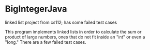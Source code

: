 # BigIntegerJava
linked list project from cs112; has some failed test cases


This program implements linked lists in order to calculate the sum or product of large numbers, ones that do not fit inside
an "int" or even a "long."
There are a few failed test cases.
